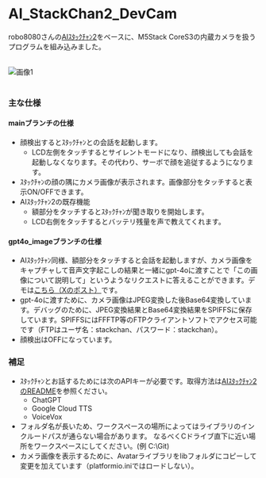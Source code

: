 # AI_StackChan2_DevCam
robo8080さんの[AIｽﾀｯｸﾁｬﾝ2](https://github.com/robo8080/AI_StackChan2)をベースに、M5Stack CoreS3の内蔵カメラを扱うプログラムを組み込みました。
<br><br>

![画像1](images/image1.png)<br><br>

### 主な仕様
#### mainブランチの仕様
- 顔検出するとｽﾀｯｸﾁｬﾝとの会話を起動します。
  - LCD左側をタッチするとサイレントモードになり、顔検出しても会話を起動しなくなります。その代わり、サーボで顔を追従するようになります。
- ｽﾀｯｸﾁｬﾝの顔の隅にカメラ画像が表示されます。画像部分をタッチすると表示ON/OFFできます。
- AIｽﾀｯｸﾁｬﾝ2の既存機能
  - 額部分をタッチするとｽﾀｯｸﾁｬﾝが聞き取りを開始します。
  - LCD右側をタッチするとバッテリ残量を声で教えてくれます。

#### gpt4o_imageブランチの仕様
- AIｽﾀｯｸﾁｬﾝ同様、額部分をタッチすると会話を起動しますが、カメラ画像をキャプチャして音声文字起こしの結果と一緒にgpt-4oに渡すことで「この画像について説明して」というようなリクエストに答えることができます。デモは[こちら（Xのポスト）](https://x.com/motoh_tw/status/1792942408667435082)です。
- gpt-4oに渡すために、カメラ画像はJPEG変換した後Base64変換しています。デバッグのために、JPEG変換結果とBase64変換結果をSPIFFSに保存しています。SPIFFSにはFFFTP等のFTPクライアントソフトでアクセス可能です（FTPはユーザ名：stackchan、パスワード：stackchan）。
- 顔検出はOFFになっています。

### 補足
- ｽﾀｯｸﾁｬﾝとお話するためには次のAPIキーが必要です。取得方法は[AIｽﾀｯｸﾁｬﾝ2のREADME](https://github.com/robo8080/AI_StackChan2_README/)を参照ください。
  - ChatGPT
  - Google Cloud TTS
  - VoiceVox
- フォルダ名が長いため、ワークスペースの場所によってはライブラリのインクルードパスが通らない場合があります。
なるべくCドライブ直下に近い場所をワークスペースにしてください。(例 C:\Git)
- カメラ画像を表示するために、Avatarライブラリをlibフォルダにコピーして変更を加えています（platformio.iniではロードしない）。
